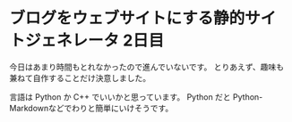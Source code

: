 # ブログをウェブサイトにする静的サイトジェネレータ 2日目

今日はあまり時間もとれなかったので進んでいないです。
とりあえず、趣味も兼ねて自作することだけ決意しました。

言語は Python か C++ でいいかと思っています。
Python だと Python-Markdownなどでわりと簡単にいけそうです。